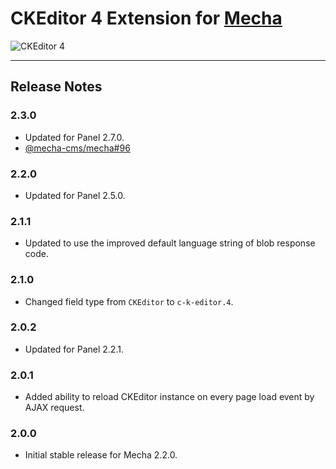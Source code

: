 CKEditor 4 Extension for [Mecha](https://github.com/mecha-cms/mecha)
====================================================================

![CKEditor 4](https://user-images.githubusercontent.com/1669261/128368337-95843764-d080-403f-82e6-a58e14f02fca.png)

---

Release Notes
-------------

### 2.3.0

 - Updated for Panel 2.7.0.
 - [@mecha-cms/mecha#96](https://github.com/mecha-cms/mecha/issues/96)

### 2.2.0

 - Updated for Panel 2.5.0.

### 2.1.1

 - Updated to use the improved default language string of blob response code.

### 2.1.0

 - Changed field type from `CKEditor` to `c-k-editor.4`.

### 2.0.2

 - Updated for Panel 2.2.1.

### 2.0.1

 - Added ability to reload CKEditor instance on every page load event by AJAX request.

### 2.0.0

 - Initial stable release for Mecha 2.2.0.

